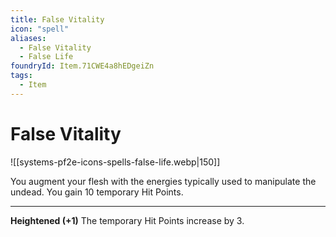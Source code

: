 ```yaml
---
title: False Vitality
icon: "spell"
aliases:
  - False Vitality
  - False Life
foundryId: Item.71CWE4a8hEDgeiZn
tags:
  - Item
---
```


# False Vitality
![[systems-pf2e-icons-spells-false-life.webp|150]]

You augment your flesh with the energies typically used to manipulate the undead. You gain 10 temporary Hit Points.

* * *

**Heightened (+1)** The temporary Hit Points increase by 3.


